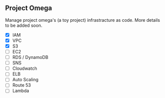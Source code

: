 ## Project Omega

Manage project omega's (a toy project) infrastracture as code. More details to be added soon.

- [x] IAM
- [x] VPC
- [x] S3
- [ ] EC2
- [ ] RDS / DynamoDB
- [ ] SNS
- [ ] Cloudwatch
- [ ] ELB
- [ ] Auto Scaling
- [ ] Route 53
- [ ] Lambda
